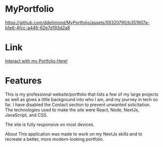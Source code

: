 # MyPortfolio


https://github.com/ddelimond/MyPortfolio/assets/59320790/b351907a-b1e6-4fcc-a446-62e7d193d2a8


<h1>Link</h1>
<a href="https://www.darrendelimond.com">Interact with my Portfolio Here!</a>

<h1>Features</h1>
This is my professional website/portfolio that lists a few of my large projects as well as gives a little background 
into who I am, and my journey in tech so far. I have disabled the Contact section to prevent unwanted solicitation.
The technologies used to make the site were React, Node, NextJs, JavaScript, and CSS. 

The site is fully responsive on most devices.

About
This application was made to work on my NextJs skills and to recreate a better, more modern-looking portfolio. 

